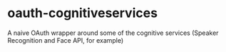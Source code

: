 # oauth-cognitiveservices
A naive OAuth wrapper around some of the cognitive services (Speaker Recognition and Face API, for example)
